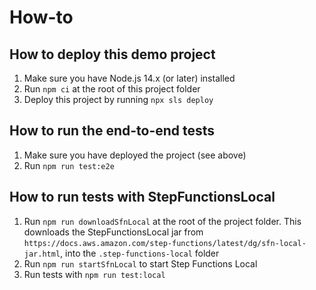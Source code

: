 # How-to

## How to deploy this demo project

1. Make sure you have Node.js 14.x (or later) installed
2. Run `npm ci` at the root of this project folder
3. Deploy this project by running `npx sls deploy`

## How to run the end-to-end tests

1. Make sure you have deployed the project (see above)
1. Run `npm run test:e2e`

## How to run tests with StepFunctionsLocal

1. Run `npm run downloadSfnLocal` at the root of the project folder. This downloads the StepFunctionsLocal jar from `https://docs.aws.amazon.com/step-functions/latest/dg/sfn-local-jar.html`, into the `.step-functions-local` folder
2. Run `npm run startSfnLocal` to start Step Functions Local
3. Run tests with `npm run test:local`
